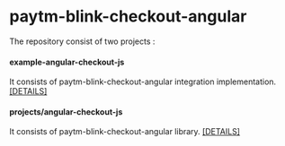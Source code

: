 # paytm-blink-checkout-angular

The repository consist of two projects : 

#### example-angular-checkout-js
It consists of paytm-blink-checkout-angular integration implementation. [[DETAILS]](EXAMPLE_README.md) 

#### projects/angular-checkout-js
It consists of paytm-blink-checkout-angular library. [[DETAILS]](projects/angular-checkout-js/README.md)